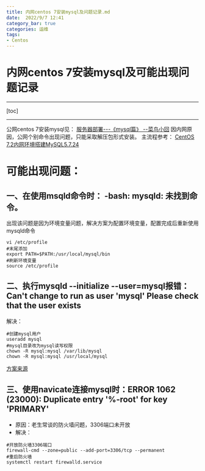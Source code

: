 ```yaml
---
title: 内网centos 7安装mysql及问题记录.md
date:  2022/9/7 12:41
category_bar: true
categories: 运维
tags:
- Centos
---
```

# 内网centos 7安装mysql及可能出现问题记录

---

[toc]

---

公网centos 7安装mysql见：
[服务器部署---《mysql篇》 --菜鸟小回](https://blog.huijia.cf/2022/09/08/BookMark/%E8%BF%90%E7%BB%B4/%E6%9C%8D%E5%8A%A1%E5%99%A8%E9%83%A8%E7%BD%B2---%E3%80%8Amysql%E7%AF%87%E3%80%8B%20--%E8%8F%9C%E9%B8%9F%E5%B0%8F%E5%9B%9E/)
因内网原因，公网个别命令出现问题，只能采取解压包形式安装。
主流程参考：
[CentOS 7.2内网环境搭建MySQL5.7.24](https://www.cnblogs.com/yybrhr/p/9914427.html)

# 可能出现问题：
## 一、在使用msqld命令时： -bash: mysqld: 未找到命令。
出现该问题是因为环境变量问题，解决方案为配置环境变量，配置完成后重新使用mysqld命令
```
vi /etc/profile
#末尾添加
export PATH=$PATH:/usr/local/mysql/bin
#刷新环境变量
source /etc/profile
```
## 二、执行mysqld --initialize --user=mysql报错：Can't change to run as user 'mysql' Please check that the user exists
解决：
```
#创建mysql用户
useradd mysql
#mysql目录改为mysql读写权限
chown -R mysql:mysql /var/lib/mysql
chown -R mysql:mysql /usr/local/mysql
```
[方案来源](https://blog.csdn.net/u012889638/article/details/51395327)

## 三、使用navicate连接mysql时：ERROR 1062 (23000): Duplicate entry '%-root' for key 'PRIMARY'
+ 原因：老生常谈的防火墙问题，3306端口未开放
+ 解决：
```
#开放防火墙3306端口
firewall-cmd --zone=public --add-port=3306/tcp --permanent
#重启防火墙
systemctl restart firewalld.service
```